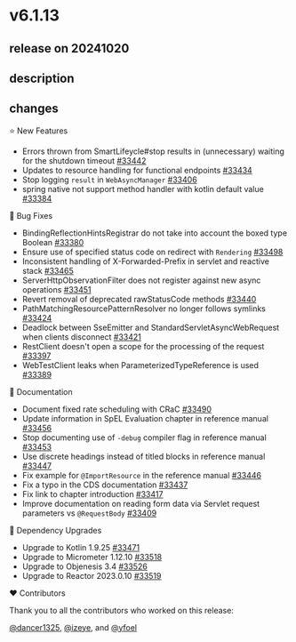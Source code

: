 # v6.1.13

## release on 20241020

## description

## changes

⭐ New Features

* Errors thrown from SmartLifeycle#stop results in (unnecessary) waiting for the shutdown timeout <a href="https://github.com/spring-projects/spring-framework/issues/33442" data-hovercard-type="issue" data-hovercard-url="/spring-projects/spring-framework/issues/33442/hovercard">#33442</a>
* Updates to resource handling for functional endpoints <a href="https://github.com/spring-projects/spring-framework/issues/33434" data-hovercard-type="issue" data-hovercard-url="/spring-projects/spring-framework/issues/33434/hovercard">#33434</a>
* Stop logging <code>result</code> in <code>WebAsyncManager</code> <a href="https://github.com/spring-projects/spring-framework/issues/33406" data-hovercard-type="issue" data-hovercard-url="/spring-projects/spring-framework/issues/33406/hovercard">#33406</a>
* spring native not support method handler with kotlin default value <a href="https://github.com/spring-projects/spring-framework/issues/33384" data-hovercard-type="issue" data-hovercard-url="/spring-projects/spring-framework/issues/33384/hovercard">#33384</a>

🐞 Bug Fixes

* BindingReflectionHintsRegistrar do not take into account the boxed type Boolean <a href="https://github.com/spring-projects/spring-framework/issues/33380" data-hovercard-type="issue" data-hovercard-url="/spring-projects/spring-framework/issues/33380/hovercard">#33380</a>
* Ensure use of specified status code on redirect with <code>Rendering</code> <a href="https://github.com/spring-projects/spring-framework/pull/33498" data-hovercard-type="pull_request" data-hovercard-url="/spring-projects/spring-framework/pull/33498/hovercard">#33498</a>
* Inconsistent handling of X-Forwarded-Prefix in servlet and reactive stack <a href="https://github.com/spring-projects/spring-framework/issues/33465" data-hovercard-type="issue" data-hovercard-url="/spring-projects/spring-framework/issues/33465/hovercard">#33465</a>
* ServerHttpObservationFilter does not register against new async operations <a href="https://github.com/spring-projects/spring-framework/issues/33451" data-hovercard-type="issue" data-hovercard-url="/spring-projects/spring-framework/issues/33451/hovercard">#33451</a>
* Revert removal of deprecated rawStatusCode methods <a href="https://github.com/spring-projects/spring-framework/issues/33440" data-hovercard-type="issue" data-hovercard-url="/spring-projects/spring-framework/issues/33440/hovercard">#33440</a>
* PathMatchingResourcePatternResolver no longer follows symlinks <a href="https://github.com/spring-projects/spring-framework/issues/33424" data-hovercard-type="issue" data-hovercard-url="/spring-projects/spring-framework/issues/33424/hovercard">#33424</a>
* Deadlock between SseEmitter and StandardServletAsyncWebRequest when clients disconnect <a href="https://github.com/spring-projects/spring-framework/issues/33421" data-hovercard-type="issue" data-hovercard-url="/spring-projects/spring-framework/issues/33421/hovercard">#33421</a>
* RestClient doesn't open a scope for the processing of the request <a href="https://github.com/spring-projects/spring-framework/issues/33397" data-hovercard-type="issue" data-hovercard-url="/spring-projects/spring-framework/issues/33397/hovercard">#33397</a>
* WebTestClient leaks when ParameterizedTypeReference is used <a href="https://github.com/spring-projects/spring-framework/issues/33389" data-hovercard-type="issue" data-hovercard-url="/spring-projects/spring-framework/issues/33389/hovercard">#33389</a>

📔 Documentation

* Document fixed rate scheduling with CRaC <a href="https://github.com/spring-projects/spring-framework/issues/33490" data-hovercard-type="issue" data-hovercard-url="/spring-projects/spring-framework/issues/33490/hovercard">#33490</a>
* Update information in SpEL Evaluation chapter in reference manual <a href="https://github.com/spring-projects/spring-framework/issues/33456" data-hovercard-type="issue" data-hovercard-url="/spring-projects/spring-framework/issues/33456/hovercard">#33456</a>
* Stop documenting use of <code>-debug</code> compiler flag in reference manual <a href="https://github.com/spring-projects/spring-framework/issues/33453" data-hovercard-type="issue" data-hovercard-url="/spring-projects/spring-framework/issues/33453/hovercard">#33453</a>
* Use discrete headings instead of titled blocks in reference manual <a href="https://github.com/spring-projects/spring-framework/issues/33447" data-hovercard-type="issue" data-hovercard-url="/spring-projects/spring-framework/issues/33447/hovercard">#33447</a>
* Fix example for <code>@ImportResource</code> in the reference manual <a href="https://github.com/spring-projects/spring-framework/issues/33446" data-hovercard-type="issue" data-hovercard-url="/spring-projects/spring-framework/issues/33446/hovercard">#33446</a>
* Fix a typo in the CDS documentation <a href="https://github.com/spring-projects/spring-framework/issues/33437" data-hovercard-type="issue" data-hovercard-url="/spring-projects/spring-framework/issues/33437/hovercard">#33437</a>
* Fix link to chapter introduction <a href="https://github.com/spring-projects/spring-framework/pull/33417" data-hovercard-type="pull_request" data-hovercard-url="/spring-projects/spring-framework/pull/33417/hovercard">#33417</a>
* Improve documentation on reading form data via Servlet request parameters vs <code>@RequestBody</code> <a href="https://github.com/spring-projects/spring-framework/issues/33409" data-hovercard-type="issue" data-hovercard-url="/spring-projects/spring-framework/issues/33409/hovercard">#33409</a>

🔨 Dependency Upgrades

* Upgrade to Kotlin 1.9.25 <a href="https://github.com/spring-projects/spring-framework/issues/33471" data-hovercard-type="issue" data-hovercard-url="/spring-projects/spring-framework/issues/33471/hovercard">#33471</a>
* Upgrade to Micrometer 1.12.10 <a href="https://github.com/spring-projects/spring-framework/issues/33518" data-hovercard-type="issue" data-hovercard-url="/spring-projects/spring-framework/issues/33518/hovercard">#33518</a>
* Upgrade to Objenesis 3.4 <a href="https://github.com/spring-projects/spring-framework/issues/33526" data-hovercard-type="issue" data-hovercard-url="/spring-projects/spring-framework/issues/33526/hovercard">#33526</a>
* Upgrade to Reactor 2023.0.10 <a href="https://github.com/spring-projects/spring-framework/issues/33519" data-hovercard-type="issue" data-hovercard-url="/spring-projects/spring-framework/issues/33519/hovercard">#33519</a>

❤️ Contributors

Thank you to all the contributors who worked on this release:

<a class="user-mention notranslate" data-hovercard-type="user" data-hovercard-url="/users/dancer1325/hovercard" data-octo-click="hovercard-link-click" data-octo-dimensions="link_type:self" href="https://github.com/dancer1325">@dancer1325</a>, <a class="user-mention notranslate" data-hovercard-type="user" data-hovercard-url="/users/izeye/hovercard" data-octo-click="hovercard-link-click" data-octo-dimensions="link_type:self" href="https://github.com/izeye">@izeye</a>, and <a class="user-mention notranslate" data-hovercard-type="user" data-hovercard-url="/users/yfoel/hovercard" data-octo-click="hovercard-link-click" data-octo-dimensions="link_type:self" href="https://github.com/yfoel">@yfoel</a>

